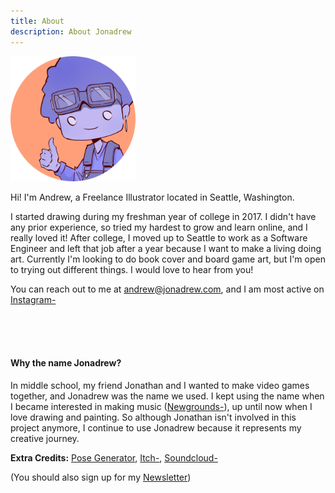 ```yaml
---
title: About
description: About Jonadrew
---
```



<img src="/images/profile.png" width="200">

Hi! I'm Andrew, a Freelance Illustrator located in Seattle, Washington. 

I started drawing during my freshman year of college in 2017. I didn't have any prior experience, so tried my hardest to grow and learn online, and I really loved it! After college, I moved up to Seattle to work as a Software Engineer and left that job after a year because I want to make a living doing art. Currently I'm looking to do book cover and board game art, but I'm open to trying out different things. I would love to hear from you!

You can reach out to me at <andrew@jonadrew.com>, and I am most active on [Instagram-](https://www.instagram.com/jonadrew_/)

<br />
<br />
<br />

#### Why the name Jonadrew?
In middle school, my friend Jonathan and I wanted to make video games together, and Jonadrew was the name we used. I kept using the name when I became interested in making music ([Newgrounds-](https://jonadrew.newgrounds.com)), up until now when I love drawing and painting. So although Jonathan isn't involved in this project anymore, I continue to use Jonadrew because it represents my creative journey.


**Extra Credits:** [Pose Generator](../pose/), [Itch-](https://jonadrew.itch.io/), [Soundcloud-](https://soundcloud.com/jonadrew)

(You should also sign up for my [Newsletter](../newsletter/))
 
  <!-- but I also have a gallery up on 
 [Daily Paint Works](https://www.dailypaintworks.com/Artists/-jonadrew-13091) for most of 
 my oil paintings -->


<br />
<br />


